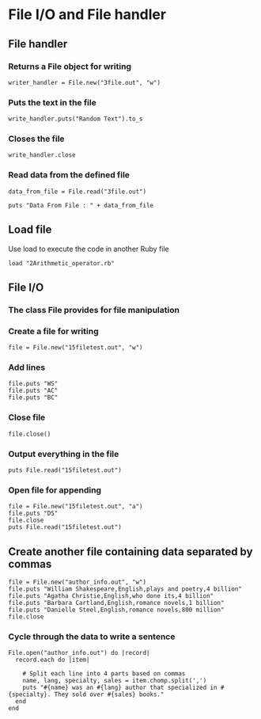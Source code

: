 # File I/O and File handler

## File handler

### Returns a File object for writing

```
writer_handler = File.new("3file.out", "w")
```

### Puts the text in the file

```
write_handler.puts("Random Text").to_s
```

### Closes the file

```
write_handler.close
```

### Read data from the defined file

```
data_from_file = File.read("3file.out")

puts "Data From File : " + data_from_file
```


## Load file

Use load to execute the code in another Ruby file

```
load "2Arithmetic_operator.rb"
```

## File I/O

### The class File provides for file manipulation

### Create a file for writing

```
file = File.new("15filetest.out", "w")
```

### Add lines

```
file.puts "WS"
file.puts "AC"
file.puts "BC"
```

### Close file

```
file.close()
```

### Output everything in the file

```
puts File.read("15filetest.out")
```

### Open file for appending

```
file = File.new("15filetest.out", "a")
file.puts "DS"
file.close
puts File.read("15filetest.out")
```

## Create another file containing data separated by commas

```
file = File.new("author_info.out", "w")
file.puts "William Shakespeare,English,plays and poetry,4 billion"
file.puts "Agatha Christie,English,who done its,4 billion"
file.puts "Barbara Cartland,English,romance novels,1 billion"
file.puts "Danielle Steel,English,romance novels,800 million"
file.close
```

### Cycle through the data to write a sentence

```
File.open("author_info.out") do |record|
  record.each do |item|
 
    # Split each line into 4 parts based on commas
    name, lang, specialty, sales = item.chomp.split(',')
    puts "#{name} was an #{lang} author that specialized in #{specialty}. They sold over #{sales} books."
  end
end
```


